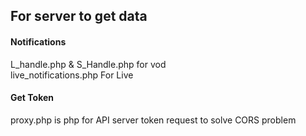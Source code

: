 ## For server to get data ##
  
#### Notifications ####  
L_handle.php & S_Handle.php for vod  
live_notifications.php For Live  
  
#### Get Token ####  
proxy.php  is php for API server token request to solve CORS problem  
